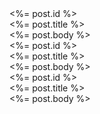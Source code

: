 <div>
  <%= post.id %>
</div>
<div class="col-span-4">
  <%= post.title %>
</div>
<div class="col-span-7">
  <%= post.body %>
</div>
<div>
  <%= post.id %>
</div>
<div class="col-span-4">
  <%= post.title %>
</div>
<div class="col-span-7">
  <%= post.body %>
</div>
<div>
  <%= post.id %>
</div>
<div class="col-span-4">
  <%= post.title %>
</div>
<div class="col-span-7">
  <%= post.body %>
</div>
